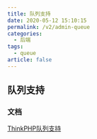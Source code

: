 ```yaml
---
title: 队列支持
date: 2020-05-12 15:10:15
permalink: /v2/admin-queue
categories: 
  - 后端
tags: 
  - queue
article: false
---
```


## 队列支持

### 文档
[ThinkPHP队列支持](https://github.com/top-think/think-queue)
